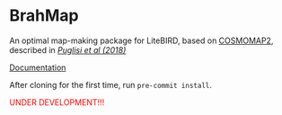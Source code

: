 # BrahMap

An optimal map-making package for LiteBIRD, based on [COSMOMAP2](https://github.com/giuspugl/COSMOMAP2), described in [*Puglisi et al (2018)*](https://doi.org/10.1051/0004-6361/201832710)

[Documentation](https://anand-avinash.github.io/BrahMap/)

After cloning for the first time, run `pre-commit install`.

<font color="red"> UNDER DEVELOPMENT!!! </font>
